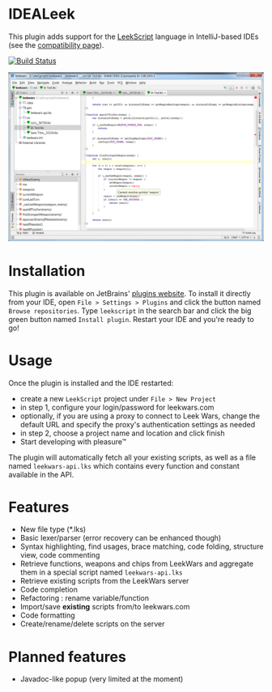 IDEALeek
==========

This plugin adds support for the [LeekScript](https://leekwars.com) language in IntelliJ-based IDEs (see the [compatibility page](https://plugins.jetbrains.com/plugin/7531-leekscript/update/59866)).

[![Build Status](https://travis-ci.org/bjansen/IDEALeek.svg?branch=master)](https://travis-ci.org/bjansen/IDEALeek)

![Screenshot](screenshot.png "IDEALeek in action")

Installation
============

This plugin is available on JetBrains' [plugins website](http://plugins.jetbrains.com/plugin/7531?pr=idea).
To install it directly from your IDE, open `File > Settings > Plugins` and click the button named `Browse repositories`. Type `leekscript` in the search bar and click the big green button named `Install plugin`. Restart your IDE and you're ready to go!


Usage
=====

Once the plugin is installed and the IDE restarted:

* create a new `LeekScript` project under `File > New Project`
* in step 1, configure your login/password for leekwars.com
* optionally, if you are using a proxy to connect to Leek Wars, change the default URL and specify the proxy's authentication settings as needed
* in step 2, choose a project name and location and click finish
* Start developing with pleasure™

The plugin will automatically fetch all your existing scripts, as well as a file named `leekwars-api.lks` which contains every function and constant available in the API.

Features
========

* New file type (*.lks)
* Basic lexer/parser (error recovery can be enhanced though)
* Syntax highlighting, find usages, brace matching, code folding, structure view, code commenting
* Retrieve functions, weapons and chips from LeekWars and aggregate them in a special script named `leekwars-api.lks`
* Retrieve existing scripts from the LeekWars server
* Code completion
* Refactoring : rename variable/function
* Import/save **existing** scripts from/to leekwars.com
* Code formatting
* Create/rename/delete scripts on the server

Planned features
================
* Javadoc-like popup (very limited at the moment)
